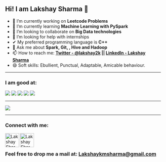 ## Hi! I am Lakshay Sharma 👋


- 🔭 I’m currently working on **Leetcode Problems**
- 🌱 I’m currently learning **Machine Learning with PySpark**
- 👯 I’m looking to collaborate on **Big Data technologies**
- 🤔 I’m looking for help with internships 
- ✔  My preferred programming language is **C++**
- 💬 Ask me about **Spark, Git, , Hive and Hadoop**
- 📫 How to reach me: **[Twitter - @lakshay2k](https://twitter.com/Lakshay2k)  ||  [LinkedIn - Lakshay Sharma](https://www.linkedin.com/in/lakshay-sharma-7594a91b4/)**
- 😄 Soft skills: Ebullient, Punctual, Adaptable, Amicable behaviour.

---------------------------------------------------------------------------------------------------------------------------------------------

### I am good at:

<img src="https://camo.githubusercontent.com/4f5dce6f2e6e5a4f82b5549f32cfbf0d53f9d2cd23b6a16cbfc6424984ea1b68/68747470733a2f2f696d672e69636f6e73382e636f6d2f636f6c6f722f32782f6769742e706e67">    <img src="https://camo.githubusercontent.com/8a8cd69ed5b1ad0cf4b668240056834f2f5ed899724feeea14b78fd5cd46db26/68747470733a2f2f696d672e69636f6e73382e636f6d2f636f6c6f722f32782f632d706c75732d706c75732d6c6f676f2e706e67">    <img src="https://camo.githubusercontent.com/01a4111afcf1b80bd14ced37bfec0b72d5279dd6761b26d5cc3077fa84d0ffbe/68747470733a2f2f696d672e69636f6e73382e636f6d2f636f6c6f722f32782f707974686f6e2e706e67">    <img src="https://camo.githubusercontent.com/7972de81e4b01c35c2830899c46de2bafb7ad8e935eeecc086639461badfde75/68747470733a2f2f696d672e69636f6e73382e636f6d2f636f6c6f722f32782f632d70726f6772616d6d696e672e706e67">    <img src="https://camo.githubusercontent.com/64d3fff70dcf8e06d9edec85e3e2ac15e0cb026c3317e5afe9377cd49ea4fc23/68747470733a2f2f696d672e69636f6e73382e636f6d2f636f6c6f722f32782f73716c2e706e67">


--------------------------------------------------------------------------------------------------------------------------------------------

<img src="https://github-readme-stats.vercel.app/api?username=lakshay2k&&show_icons=true&title_color=ffffcc&icon_color=AAA&text_color=daf7dc&bg_color=556B2F">

--------------------------------------------------------------------------------------------------------------------------------------------

### Connect with me:

[<img align="left" alt="Lakshay Sharma | Twitter" width="45px" src="https://abs.twimg.com/favicons/twitter.ico" />][twitter]
[<img align="left" alt="Lakshay Sharma | LinkedIn" width="45px" src="https://static-exp1.licdn.com/sc/h/al2o9zrvru7aqj8e1x2rzsrca" />][linkedin]


<br />
<br />


### Feel free to drop me a mail at: <Email> Lakshaykmsharma@gmail.com </Email>




[twitter]: https://twitter.com/Lakshay2k
[linkedin]: https://www.linkedin.com/in/lakshay-sharma-7594a91b4/
